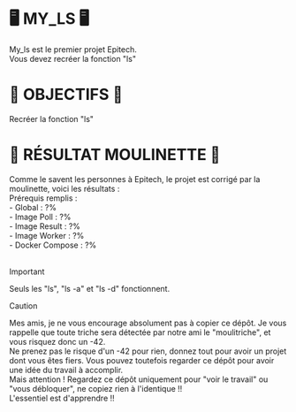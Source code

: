 <H1>🖥️ MY_LS 🖥️</H1>
My_ls est le premier projet Epitech. <br>
Vous devez recréer la fonction "ls" <br>

<H1>🎯 OBJECTIFS 🎯</H1>
Recréer la fonction "ls" <br>

<H1>🤖 RÉSULTAT MOULINETTE 🤖</H1>
Comme le savent les personnes à Epitech, le projet est corrigé par la moulinette, voici les résultats : <br>
Prérequis remplis : 
<br>
- Global : ?% <br>
- Image Poll : ?% <br>
- Image Result : ?% <br>
- Image Worker : ?% <br>
- Docker Compose : ?% <br>
<br>

>[!IMPORTANT]
> Seuls les "ls", "ls -a" et "ls -d" fonctionnent.

> [!CAUTION]  
> Mes amis, je ne vous encourage absolument pas à copier ce dépôt. Je vous rappelle que toute triche sera détectée par notre ami le "moulitriche", et vous risquez donc un -42. <br>
Ne prenez pas le risque d'un -42 pour rien, donnez tout pour avoir un projet dont vous êtes fiers. Vous pouvez toutefois regarder ce dépôt pour avoir une idée du travail à accomplir. <br>
Mais attention ! Regardez ce dépôt uniquement pour "voir le travail" ou "vous débloquer", ne copiez rien à l'identique !! <br>
L'essentiel est d'apprendre !! <br>
